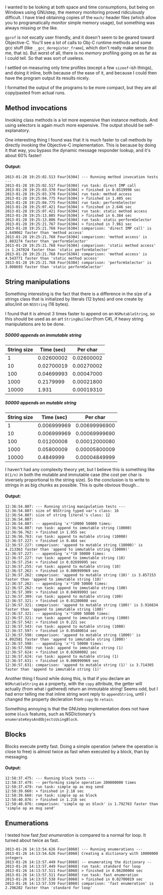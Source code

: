 I wanted to be looking at both space and time consumptions, but being on Windows using GNUstep, the memory monitoring proved ridiculously difficult. I have tried obtaining copies of the `mach/` header files (which allow you to programatically monitor simple memory usage), but something was always missing or the like. 

`gprof` is not excatly user friendly, and it doesn't seem to be geared toward Objective-C. You'll see a lot of calls to Obj-C runtime methods and some gcc stuff (like  `__gcc_deregister_frame`), which don't really make sense (to me, that is). But worst of all, there is no _memory_ profiling going on as far as I could tell. So that was sort of useless.

I settled on measuring only time profiles (except a few `sizeof`-ish things), and doing it inline, both because of the ease of it, and because I could then have the program output its results nicely.

I formatted the output of the programs to be more compact, but they are all copy/pasted from actual runs.


Method invocations
------------------

Invoking class methods is a lot more expensive than instance methods. And using selectors is again much more expensive. The output should be self-explanatory.

One interesting thing I found was that it is much faster to call methods by directly invoking the Objective-C implementation. This is because by doing it that way, you bypass the dynamic message responder lookup, and it's about 60% faster!

#### Output:

```
2013-01-28 19:25:02.513 Four[6304] --- Running method invocation tests ---
2013-01-28 19:25:02.517 Four[6304] run task: direct IMP call
2013-01-28 19:25:03.370 Four[6304] > finished in 0.8519998 sec
2013-01-28 19:25:03.370 Four[6304] run task: method access
2013-01-28 19:25:04.775 Four[6304] > finished in 1.405 sec
2013-01-28 19:25:04.775 Four[6304] run task: performSelector
2013-01-28 19:25:07.421 Four[6304] > finished in 2.646 sec
2013-01-28 19:25:07.421 Four[6304] run task: static method access
2013-01-28 19:25:13.805 Four[6304] > finished in 6.384 sec
2013-01-28 19:25:13.806 Four[6304] run task: static performSelector
2013-01-28 19:25:21.767 Four[6304] > finished in 7.961 sec
2013-01-28 19:25:21.768 Four[6304] comparison: 'direct IMP call' is 1.649062 faster than 'method access'
2013-01-28 19:25:21.768 Four[6304] comparison: 'method access' is 1.883274 faster than 'performSelector'
2013-01-28 19:25:21.768 Four[6304] comparison: 'static method access' is 1.247024 faster than 'static performSelector'
2013-01-28 19:25:21.768 Four[6304] comparison: 'method access' is 4.543771 faster than 'static method access'
2013-01-28 19:25:21.768 Four[6304] comparison: 'performSelector' is 3.008693 faster than 'static performSelector'
```

String manipulations
--------------------
Something interesting is the fact that there is a difference in the size of a strings class that is initialized by literals (12 bytes) and one create by alloc/init on `NSString` (16 bytes).

I found that it is almost 3 times faster to append on an `NSMutableString`, so this should be used as an art `StringBuilder`(from C#), if heavy string manipulations are to be done. 

##### 50000 appends on immutable string

| String size   | Time (sec)    | Per char   |
| ------------- | ------------- | ---------- |
| 1             | 0.02600002    | 0.02600002 |
| 10            | 0.02700019    | 0.00270002 |
| 100           | 0.04699993    | 0.00047000 |
| 1000          | 0.2179999     | 0.00021800 |
| 10000         | 1.931         | 0.00019310 |


##### 50000 appends on mutable string

| String size   | Time (sec)    | Per char       |
| ------------- | ------------- | -------------- |
| 1             | 0.006999969   | 0.00699996900	 |
| 10            | 0.006999969   | 0.00069999690	 |
| 100           | 0.01200008    | 0.00012000080  |
| 1000          | 0.05800009    | 0.00005800009	 |
| 10000         | 0.4849999     | 0.00004849999  | 

I haven't had any complexity theory yet, but I believe this is something like `O(1/n)` in both the mutable and immutable case (the cost per char is inversely proportional to the string size). So the conclusion is to write to strings in as big chunks as possible. This is quite obvious though...

#### Output: 

```
12:36:54.807: --- Running string manipulation tests ---
12:36:54.807: size of NSString typed var's class: 16
12:36:54.807: size of string literal's class: 12
12:36:54.807: 
12:36:54.807: -- appending 'x'*10000 50000 times:
12:36:54.807: run task: append to immutable string (10000)
12:36:56.762: > finished in 1.955 sec
12:36:56.763: run task: append to mutable string (10000)
12:36:57.227: > finished in 0.464 sec
12:36:57.227: comparison: 'append to mutable string (10000)' is 4.213363 faster than 'append to immutable string (10000)'
12:36:57.227: -- appending 'x'*10 50000 times:
12:36:57.227: run task: append to immutable string (10)
12:36:57.254: > finished in 0.02699995 sec
12:36:57.255: run task: append to mutable string (10)
12:36:57.262: > finished in 0.006999969 sec
12:36:57.262: comparison: 'append to mutable string (10)' is 3.857153 faster than 'append to immutable string (10)'
12:36:57.262: -- appending 'x'*100 50000 times:
12:36:57.262: run task: append to immutable string (100)
12:36:57.309: > finished in 0.04699993 sec
12:36:57.309: run task: append to mutable string (100)
12:36:57.321: > finished in 0.01200008 sec
12:36:57.321: comparison: 'append to mutable string (100)' is 3.916634 faster than 'append to immutable string (100)'
12:36:57.321: -- appending 'x'*1000 50000 times:
12:36:57.321: run task: append to immutable string (1000)
12:36:57.542: > finished in 0.221 sec
12:36:57.543: run task: append to mutable string (1000)
12:36:57.597: > finished in 0.05400014 sec
12:36:57.598: comparison: 'append to mutable string (1000)' is 4.092581 faster than 'append to immutable string (1000)'
12:36:57.598: -- appending 'x'*1 50000 times:
12:36:57.598: run task: append to immutable string (1)
12:36:57.624: > finished in 0.02600002 sec
12:36:57.624: run task: append to mutable string (1)
12:36:57.631: > finished in 0.006999969 sec
12:36:57.631: comparison: 'append to mutable string (1)' is 3.714305 faster than 'append to immutable string (1)'
```

Another thing I found while doing this, is that if you declare an `NSMutableString` as a property, with the `copy` attribute, the getter will actually (from what i gathered) return an immutable string! Seems odd, but I had error telling me that inline string wont reply to `appendString`, until i changed the property decleration from `copy` to `retain`.

Something annoying is that the GNUstep implementation does not have some `block` features, such as NSDictionary's `enumerateKeysAndObjectsUsingBlock`.

Blocks
------
Blocks execute pretty fast. Doing a simple operation (where the operation is close to free) is almost twice as fast when executed by a block, than by messaging. 

#### Output: 

```
12:58:37.475: --- Running block tests ---
12:58:37.479: -- performing simple operation 200000000 times
12:58:37.479: run task: simple op as msg send
12:58:39.660: > finished in 2.18 sec
12:58:39.660: run task: simple op as block
12:58:40.876: > finished in 1.216 sec
12:58:40.876: comparison: 'simple op as block' is 1.792763 faster than 'simple op as msg send'
```


Enumerations
------------

I tested how fast _fast enumeration_ is compared to a normal for loop. It turned about twice as fast.

```
2013-01-26 14:13:54.626 Four[8060] --- Running enumerations ---
2013-01-26 14:13:54.626 Four[8060] Creating a dictionary with 10000000 integers
2013-01-26 14:13:57.449 Four[8060] -- enumerating the dictionary --
2013-01-26 14:13:57.449 Four[8060] run task: standard for loop
2013-01-26 14:13:57.511 Four[8060] > finished in 0.06200004 sec
2013-01-26 14:13:57.511 Four[8060] run task: fast enumeration
2013-01-26 14:13:57.538 Four[8060] > finished in 0.02700019 sec
2013-01-26 14:13:57.539 Four[8060] comparison: 'fast enumeration' is 2.296282 faster than 'standard for loop'
```
